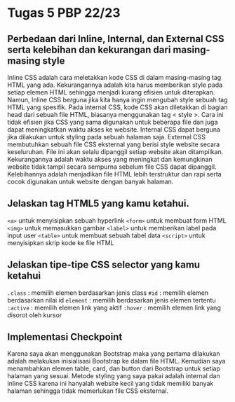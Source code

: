 # Tugas 5 PBP 22/23

## Perbedaan dari Inline, Internal, dan External CSS serta kelebihan dan kekurangan dari masing-masing style

Inline CSS adalah cara meletakkan kode CSS di dalam masing-masing tag HTML yang ada. Kekurangannya adalah kita harus memberikan style pada setiap elemen HTML sehingga menjadi kurang efisien untuk diterapkan. Namun, Inline CSS berguna jika kita hanya ingin mengubah style sebuah tag HTML yang spesifik.
Pada internal CSS, kode CSS akan diletakkan di bagian head dari sebuah file HTML, biasanya menggunakan tag < style >. Cara ini tidak efisien jika CSS yang sama digunakan untuk beberapa file dan juga dapat meningkatkan waktu akses ke website. Internal CSS dapat berguna jika dilakukan untuk styling pada sebuah halaman saja.
External CSS membutuhkan sebuah file CSS eksternal yang berisi style website secara keseluruhan. File ini akan selalu dipanggil setiap website akan ditampilkan. Kekurangannya adalah waktu akses yang meningkat dan kemungkinan website tidak tampil secara sempurna sebelum file CSS dapat dipanggil. Kelebihannya adalah menjadikan file HTML lebih terstruktur dan rapi serta cocok digunakan untuk website dengan banyak halaman.

## Jelaskan tag HTML5 yang kamu ketahui.

`<a>` untuk menyisipkan sebuah hyperlink
`<form>` untuk membuat form HTML
`<img>` untuk memasukkan gambar
`<label>` untuk memberikan label pada input user
`<table>` untuk membuat sebuah tabel data
`<script>` untuk menyisipkan skrip kode ke file HTML

## Jelaskan tipe-tipe CSS selector yang kamu ketahui

`.class` : memilih elemen berdasarkan jenis class
`#id` : memilih elemen berdasarkan nilai id
`element` : memilih berdasarkan jenis elemen tertentu
`:active` : memilih elemen link yang aktif
`:hover` : memilih elemen link yang disorot oleh kursor

## Implementasi Checkpoint

Karena saya akan menggunakan Bootstrap maka yang pertama dilakukan adalah melakukan inisialisasi Bootstrap ke dalam file HTML. Kemudian saya menambahkan elemen table, card, dan button dari Bootstrap untuk setiap halaman yang sesuai. Metode styling yang saya pakai adalah internal dan inline CSS karena ini hanyalah website kecil yang tidak memiliki banyak halaman sehingga tidak memerlukan file CSS eksternal.
